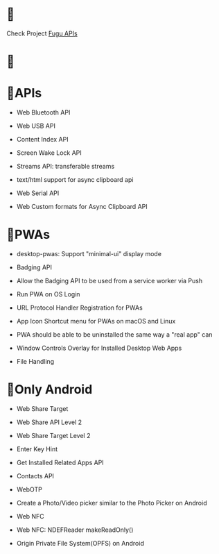 # 🐡
Check Project [Fugu APIs](https://fugu-tracker.web.app/#)
# 🚀

# 🚧APIs

- Web Bluetooth API

- Web USB API

- Content Index API

- Screen Wake Lock API

- Streams API: transferable streams

- text/html support for async clipboard api

-  Web Serial API

- Web Custom formats for Async Clipboard API

# 🚧PWAs

- desktop-pwas: Support "minimal-ui" display mode

- Badging API

- Allow the Badging API to be used from a service worker via Push

- Run PWA on OS Login

- URL Protocol Handler Registration for PWAs

- App Icon Shortcut menu for PWAs on macOS and Linux

- PWA should be able to be uninstalled the same way a "real app" can

- Window Controls Overlay for Installed Desktop Web Apps

- File Handling

# 🚧Only Android

- Web Share Target

- Web Share API Level 2

- Web Share Target Level 2

- Enter Key Hint

- Get Installed Related Apps API

- Contacts API

- WebOTP

- Create a Photo/Video picker similar to the Photo Picker on Android

- Web NFC

- Web NFC: NDEFReader makeReadOnly()

- Origin Private File System(OPFS) on Android
